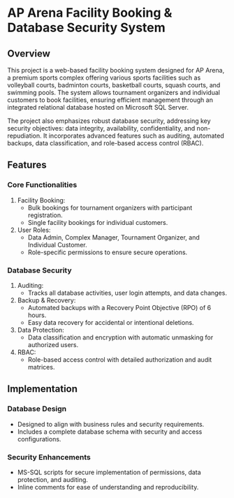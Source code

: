 # AP Arena Facility Booking & Database Security System

## Overview
This project is a web-based facility booking system designed for AP Arena, a premium sports complex offering various sports facilities such as volleyball courts, badminton courts, basketball courts, squash courts, and swimming pools. The system allows tournament organizers and individual customers to book facilities, ensuring efficient management through an integrated relational database hosted on Microsoft SQL Server.

The project also emphasizes robust database security, addressing key security objectives: data integrity, availability, confidentiality, and non-repudiation. It incorporates advanced features such as auditing, automated backups, data classification, and role-based access control (RBAC).

## Features
### Core Functionalities
1. Facility Booking:
    - Bulk bookings for tournament organizers with participant registration.
    - Single facility bookings for individual customers.
2. User Roles:
   - Data Admin, Complex Manager, Tournament Organizer, and Individual Customer.
   - Role-specific permissions to ensure secure operations.

### Database Security
1. Auditing:
   - Tracks all database activities, user login attempts, and data changes.
2. Backup & Recovery:
   - Automated backups with a Recovery Point Objective (RPO) of 6 hours.
   - Easy data recovery for accidental or intentional deletions.
3. Data Protection:
   - Data classification and encryption with automatic unmasking for authorized users.
4. RBAC:
   - Role-based access control with detailed authorization and audit matrices.
  
## Implementation
### Database Design
- Designed to align with business rules and security requirements.
- Includes a complete database schema with security and access configurations.
### Security Enhancements
- MS-SQL scripts for secure implementation of permissions, data protection, and auditing.
- Inline comments for ease of understanding and reproducibility.

